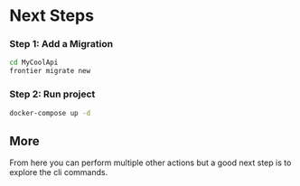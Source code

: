 # Next Steps

### Step 1: Add a Migration

```bash
cd MyCoolApi
frontier migrate new
```

### Step 2: Run project

```bash
docker-compose up -d
```

## More

From here you can perform multiple other actions but a good next step is to explore the cli commands.

